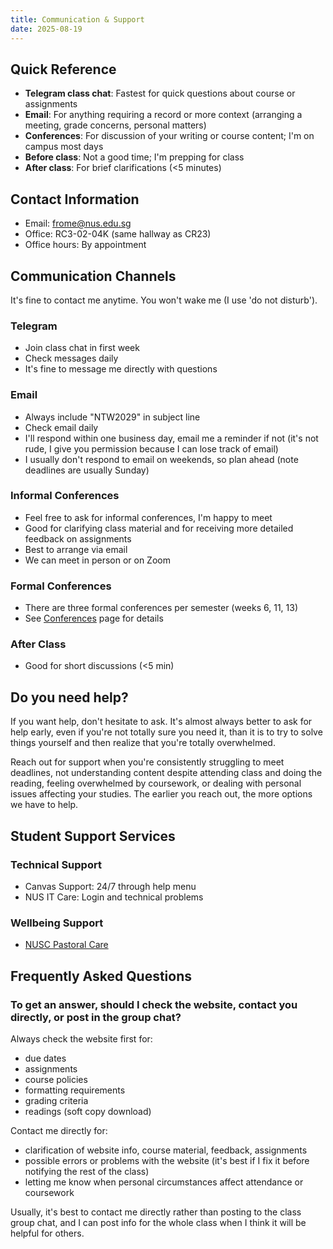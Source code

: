 ```yaml
---
title: Communication & Support
date: 2025-08-19
---
```


## Quick Reference

- **Telegram class chat**: Fastest for quick questions about course or assignments
- **Email**: For anything requiring a record or more context (arranging a meeting, grade concerns, personal matters)
- **Conferences**: For discussion of your writing or course content; I'm on campus most days
- **Before class**: Not a good time; I'm prepping for class
- **After class**: For brief clarifications (<5 minutes)

## Contact Information

- Email: frome@nus.edu.sg
- Office: RC3-02-04K (same hallway as CR23)
- Office hours: By appointment

## Communication Channels

It's fine to contact me anytime. You won't wake me (I use 'do not disturb').

### Telegram

- Join class chat in first week
- Check messages daily
- It's fine to message me directly with questions

### Email

- Always include "NTW2029" in subject line
- Check email daily
- I'll respond within one business day, email me a reminder if not (it's not rude, I give you permission because I can lose track of email)
- I usually don't respond to email on weekends, so plan ahead (note deadlines are usually Sunday)

### Informal Conferences

- Feel free to ask for informal conferences, I'm happy to meet
- Good for clarifying class material and for receiving more detailed feedback on assignments
- Best to arrange via email
- We can meet in person or on Zoom

### Formal Conferences

- There are three formal conferences per semester (weeks 6, 11, 13)
- See [Conferences](/course-ntw2029/course-info/conferences) page for details

### After Class

- Good for short discussions (<5 min)

## Do you need help?

If you want help, don't hesitate to ask. It's almost always better to ask for help early, even if you're not totally sure you need it, than it is to try to solve things yourself and then realize that you're totally overwhelmed.

Reach out for support when you're consistently struggling to meet deadlines, not understanding content despite attending class and doing the reading, feeling overwhelmed by coursework, or dealing with personal issues affecting your studies. The earlier you reach out, the more options we have to help.

## Student Support Services

### Technical Support

- Canvas Support: 24/7 through help menu
- NUS IT Care: Login and technical problems

### Wellbeing Support

- [NUSC Pastoral Care](https://tinyurl.com/nuscpastoralcare)

## Frequently Asked Questions

### To get an answer, should I check the website, contact you directly, or post in the group chat?

Always check the website first for:

- due dates
- assignments
- course policies
- formatting requirements
- grading criteria
- readings (soft copy download)

Contact me directly for:

- clarification of website info, course material, feedback, assignments
- possible errors or problems with the website (it's best if I fix it before notifying the rest of the class)
- letting me know when personal circumstances affect attendance or coursework

Usually, it's best to contact me directly rather than posting to the class group chat, and I can post info for the whole class when I think it will be helpful for others.
